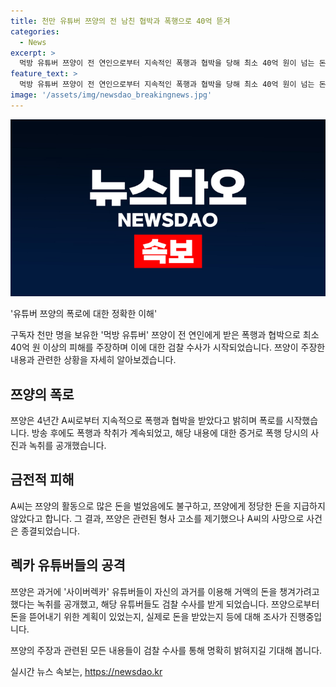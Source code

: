 ```yaml
---
title: 천만 유튜버 쯔양의 전 남친 협박과 폭행으로 40억 뜯겨
categories:
  - News
excerpt: >
  먹방 유튜버 쯔양이 전 연인으로부터 지속적인 폭행과 협박을 당해 최소 40억 원이 넘는 돈을 빼앗겼다고 주장합니다. 폭로 영상에는 쯔양의 돈을 뜯어내려 했다는 의혹이 제기되며, 이에 검찰이 수사에 착수했습니다. 쯔양은 A씨가 사망한 뒤 법적 대응이 어려웠지만, 사이버렉카 유튜버들의 약점 잡기 의혹으로 수사가 확대되고 있습니다. 해당 유튜버들에 대한 수사가 전개될 예정입니다.
feature_text: >
  먹방 유튜버 쯔양이 전 연인으로부터 지속적인 폭행과 협박을 당해 최소 40억 원이 넘는 돈을 빼앗겼다고 주장합니다. 폭로 영상에는 쯔양의 돈을 뜯어내려 했다는 의혹이 제기되며, 이에 검찰이 수사에 착수했습니다. 쯔양은 A씨가 사망한 뒤 법적 대응이 어려웠지만, 사이버렉카 유튜버들의 약점 잡기 의혹으로 수사가 확대되고 있습니다. 해당 유튜버들에 대한 수사가 전개될 예정입니다.
image: '/assets/img/newsdao_breakingnews.jpg'
---
```


<p><img src="/assets/img/newsdao_breakingnews.jpg" alt="pcversion 속보" /></p>

<p>'유튜버 쯔양의 폭로에 대한 정확한 이해' </p>

<p>구독자 천만 명을 보유한 '먹방 유튜버' 쯔양이 전 연인에게 받은 폭행과 협박으로 최소 40억 원 이상의 피해를 주장하며 이에 대한 검찰 수사가 시작되었습니다. 쯔양이 주장한 내용과 관련한 상황을 자세히 알아보겠습니다.</p>

<h2>쯔양의 폭로</h2>

<p>쯔양은 4년간 A씨로부터 지속적으로 폭행과 협박을 받았다고 밝히며 폭로를 시작했습니다. 방송 후에도 폭행과 착취가 계속되었고, 해당 내용에 대한 증거로 폭행 당시의 사진과 녹취를 공개했습니다.</p>

<h2>금전적 피해</h2>

<p>A씨는 쯔양의 활동으로 많은 돈을 벌었음에도 불구하고, 쯔양에게 정당한 돈을 지급하지 않았다고 합니다. 그 결과, 쯔양은 관련된 형사 고소를 제기했으나 A씨의 사망으로 사건은 종결되었습니다.</p>

<h2>렉카 유튜버들의 공격</h2>

<p>쯔양은 과거에 '사이버렉카' 유튜버들이 자신의 과거를 이용해 거액의 돈을 챙겨가려고 했다는 녹취를 공개했고, 해당 유튜버들도 검찰 수사를 받게 되었습니다. 쯔양으로부터 돈을 뜯어내기 위한 계획이 있었는지, 실제로 돈을 받았는지 등에 대해 조사가 진행중입니다.</p>

<p>쯔양의 주장과 관련된 모든 내용들이 검찰 수사를 통해 명확히 밝혀지길 기대해 봅니다.</p>
실시간 뉴스 속보는, <a href="https://newsdao.kr" rel="dofollow">https://newsdao.kr</a>



